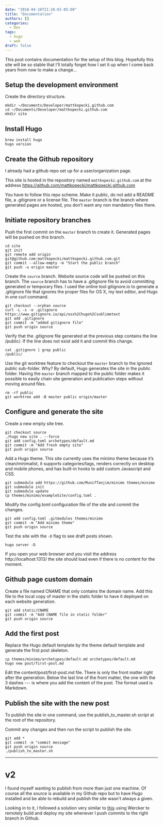 ```yaml
---
date: "2018-04-16T21:26:01-05:00"
title: "Documentation"
authors: []
categories:
  - Dev
tags:
  - hugo
  - web
draft: false
---
```


This post contains documentation for the setup of this blog. Hopefully this site will be so stable that I'll totally forget how I set it up when I come back years from now to make a change...

## Setup the development environment
Create the directory structure.

    mkdir ~/Documents/Developer/mattkopecki.github.com
    cd ~/Documents/Developer/mattkopecki.github.com
    mkdir site

## Install Hugo
    brew install hugo
    hugo version

## Create the Github repository
I already had a github repo set up for a user/organization page.

This site is hosted in the repository named `mattkopecki.github.com` at the address https://github.com/mattkopecki/mattkopecki.github.com

You have to follow this repo scheme. Make it public, do not add a README file, a .gitignore or a license file. The `master` branch is the branch where generated pages are hosted, you don’t want any non mandatory files there.

## Initiate repository branches
Push the first commit on the `master` branch to create it. Generated pages will be pushed on this branch.

    cd site
    git init
    git remote add origin git@github.com:mattkopecki/mattkopecki.github.com.git
    git commit --allow-empty -m "Start the public branch"
    git push -u origin master

Create the `source` branch. Website source code will be pushed on this branch.
The `source` branch has to have a .gitignore file to avoid committing generated or temporary files. I used the online tool gitignore.io to generate a .gitignore file that ignores the proper files for OS X, my text editor, and Hugo in one curl command.

    git checkout --orphan source
    curl -L -s -o .gitignore https://www.gitignore.io/api/osx%2Chugo%2Csublimetext
    git add .gitignore
    git commit -m "added gitignore file"
    git push origin source

Verify that the .gitignore file generated at the previous step contains the line /public/. If the line does not exist add it and commit this change.

    cat .gitignore | grep public
    /public/

Use the git worktree feature to checkout the `master` branch to the ignored public sub-folder.
Why? By default, Hugo generates the site in the public folder. Having the `master` branch mapped to the public folder makes it possible to easily chain site generation and publication steps without moving around files.

    rm -rf public
    git worktree add -B master public origin/master

## Configure and generate the site
Create a new empty site tree.

    git checkout source
    ./hugo new site . --force
    git add config.toml archetypes/default.md
    git commit -m "Add fresh empty site"
    git push origin source

Add a Hugo theme. This site currently uses the minimo theme because it’s clean/minimalist, it supports categories/tags, renders correctly on desktop and mobile phones, and has built-in hooks to add custom Javascript and CSS.

    git submodule add https://github.com/MunifTanjim/minimo themes/minimo
    git submodule init
    git submodule update
    cp themes/minimo/exampleSite/config.toml .

Modify the config.toml configuration file of the site and commit the changes.

    git add config.toml .gitmodules themes/minimo 
    git commit -m "Add minimo theme"
    git push origin source

Test the site with the `-D` flag to see draft posts shown.

    hugo server -D

If you open your web browser and you visit the address http://localhost:1313/ the site should load even if there is no content for the moment.

## Github page custom domain
Create a file named CNAME that only contains the domain name. Add this file to the local copy of master in the static folder to have it deployed on each website generation.

    git add static/CNAME
    git commit -m "Add CNAME file in static folder"
    git push origin source

## Add the first post
Replace the Hugo default template by the theme default template and generate the first post skeleton.

    cp themes/minimo/archetypes/default.md archetypes/default.md
    hugo new post/first-post.md

Edit the content/post/first-post.md file. There is only the front matter right after the generation. Below the last line of the front matter, the one with the 3 dashes --- is where you add the content of the post. The format used is Markdown.

## Publish the site with the new post
To publish the site in one command, use the publish_to_master.sh script at the root of the repository.

Commit any changes and then run the script to publish the site.

    git add * 
    git commit -m "commit message"
    git push origin source
    ./publish_to_master.sh


---


# v2

I found myself wanting to publish from more than just one machine. Of course all the source is available in my Github repo but to have Hugo installed and be able to rebuild and publish the site wasn't always a given.

Looking in to it, I followed a solution very similar to [this](ttps://gohugo.io/hosting-and-deployment/deployment-with-wercker/) using Wercker to remotely build and deploy my site whenever I push commits to the right branch in Github.